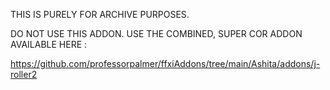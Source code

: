 THIS IS PURELY FOR ARCHIVE PURPOSES.

DO NOT USE THIS ADDON. USE THE COMBINED, SUPER COR ADDON AVAILABLE HERE :

https://github.com/professorpalmer/ffxiAddons/tree/main/Ashita/addons/j-roller2
